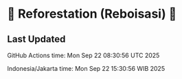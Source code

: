 
# 🌳 Reforestation (Reboisasi) 🌲

## Last Updated

GitHub Actions time: Mon Sep 22 08:30:56 UTC 2025

Indonesia/Jakarta time: Mon Sep 22 15:30:56 WIB 2025
